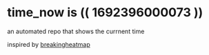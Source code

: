 # time_now is (( 1692396000073 ))

an automated repo that shows the currnent time

inspired by [breakingheatmap](https://github.com/breakingheatmap/breakingheatmap)